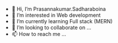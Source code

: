 - 👋 Hi, I’m Prasannakumar.Sadharaboina
- 👀 I’m interested in Web development
- 🌱 I’m currently learning Full stack (MERN)
- 💞️ I’m looking to collaborate on ...
- 📫 How to reach me ... 

<!---
pk6962/pk6962 is a ✨ special ✨ repository because its `README.md` (this file) appears on your GitHub profile.
You can click the Preview link to take a look at your changes.
--->

